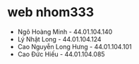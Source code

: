 # web nhom333

- Ngô Hoàng Minh - 44.01.104.140
- Lý Nhật Long - 44.01.104.124
- Cao Nguyễn Long Hưng - 44.01.104.101
- Cao Đức Hiếu - 44.01.104.085

